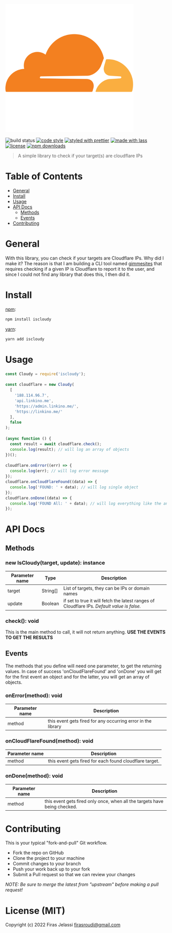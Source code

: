 <img alt="main-logo" src="logo/logo.png" width="400">


![build status](https://circleci.com/gh/Friscas/IsCloudy.svg?style=shield)
[![code style](https://img.shields.io/badge/code_style-XO-5ed9c7.svg)](https://github.com/sindresorhus/xo)
[![styled with prettier](https://img.shields.io/badge/styled_with-prettier-ff69b4.svg)](https://github.com/prettier/prettier)
[![made with lass](https://img.shields.io/badge/made_with-lass-95CC28.svg)](https://lass.js.org)
[![license](https://img.shields.io/github/license/Friscas/iscloudy.svg)](LICENSE)
[![npm downloads](https://img.shields.io/npm/dt/iscloudy.svg)](https://npm.im/iscloudy)

> A simple library to check if your target(s) are cloudflare IPs

# Table of Contents

- [General](#general)
- [Install](#install)
- [Usage](#usage)
- [API Docs](#api-docs)
  - [Methods](#methods)
  - [Events](#events)
- [Contributing](#contributing)

# General
With this library, you can check if your targets are Cloudflare IPs. Why did I make it? The reason is that I am building a CLI tool named [gimmesites](https://github.com/Friscas/gimmesites) that requires checking if a given IP is Cloudflare to report it to the user, and since I could not find any library that does this, I then did it.

# Install

[npm][]:

```sh
npm install iscloudy
```

[yarn][]:

```sh
yarn add iscloudy
```

# Usage

```js
const Cloudy = require('iscloudy');

const cloudflare = new Cloudy(
  [
    '188.114.96.7',
    'api.linkino.me',
    'https://admin.linkino.me/',
    'https://linkino.me/'
  ],
  false
);

(async function () {
  const result = await cloudflare.check();
  console.log(result); // will log an array of objects
})();

cloudflare.onError((err) => {
  console.log(err); // will log error message
});
cloudflare.onCloudFlareFound((data) => {
  console.log('FOUND: ' + data); // will log single object
});
cloudflare.onDone((data) => {
  console.log('FOUND All: ' + data); // will log everything like the anonymous function above
});
```

# API Docs

## Methods

### new IsCloudy(target, update): instance

| Parameter name | Type            | Description                                                                                                   |
| -------------- | --------------- | ------------------------------------------------------------------------------------------------------------- |
| target         | String[] |  List of targets, they can be IPs or domain names                                         |
| update         | Boolean         | if set to true it will fetch the latest ranges of Cloudflare IPs. *Default value is false.* |

### check(): void

This is the main method to call, it will not return anything. **USE THE EVENTS TO GET THE RESULTS**

## Events

The methods that you define will need one parameter, to get the returning values. In case of success 'onCloudFlareFound' and 'onDone' you will get for the first event an object and for the latter, you will get an array of objects.

### onError(method): void

| Parameter name | Description                                                  |
| -------------- | ------------------------------------------------------------ |
| method         | this event gets fired for any occurring error in the library |

### onCloudFlareFound(method): void

| Parameter name| Description                                            |
| ----------- | ------------------------------------------------------ |
| method      | this event gets fired for each found cloudflare target. |

### onDone(method): void

| Parameter name | Description                                                                  |
| ----------- | ---------------------------------------------------------------------------- |
| method      | this event gets fired only once, when all the targets have being checked. |

# Contributing

This is your typical "fork-and-pull" Git workflow.

- Fork the repo on GitHub
- Clone the project to your machine
- Commit changes to your branch
- Push your work back up to your fork
- Submit a Pull request so that we can review your changes

_NOTE: Be sure to merge the latest from "upstream" before making a pull request!_

# License (MIT)

Copyright (c) 2022 Firas Jelassi <firasroudi@gmail.com>

##

[npm]: https://www.npmjs.com/
[yarn]: https://yarnpkg.com/
